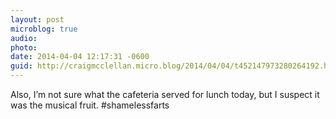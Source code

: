 ```yaml
---
layout: post
microblog: true
audio: 
photo: 
date: 2014-04-04 12:17:31 -0600
guid: http://craigmcclellan.micro.blog/2014/04/04/t452147973280264192.html
---
```

Also, I’m not sure what the cafeteria served for lunch today, but I suspect it was the musical fruit. #shamelessfarts
